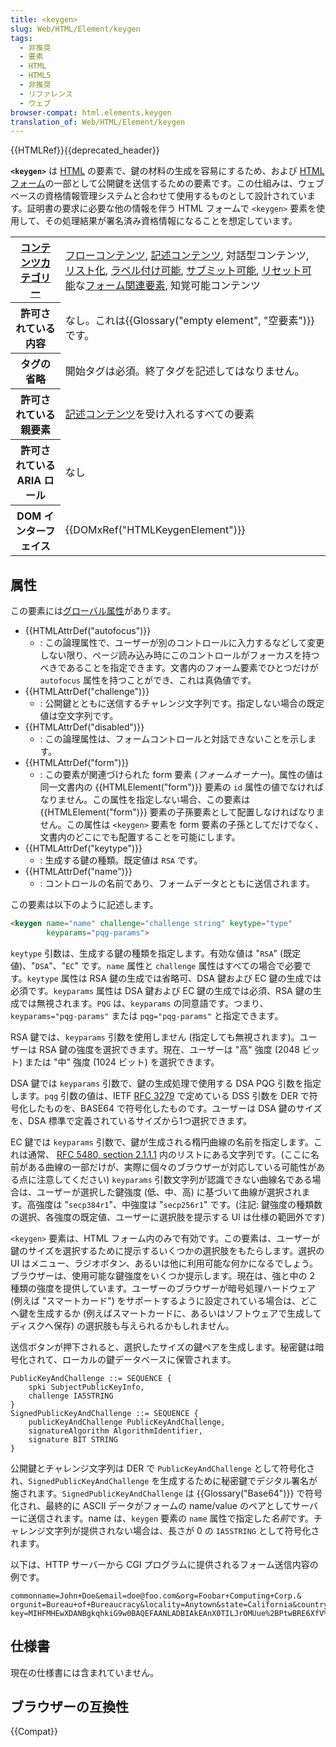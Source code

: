 ```yaml
---
title: <keygen>
slug: Web/HTML/Element/keygen
tags:
  - 非推奨
  - 要素
  - HTML
  - HTML5
  - 非推奨
  - リファレンス
  - ウェブ
browser-compat: html.elements.keygen
translation_of: Web/HTML/Element/keygen
---
```


{{HTMLRef}}{{deprecated_header}}

**`<keygen>`** は [HTML](/ja/docs/Web/HTML) の要素で、鍵の材料の生成を容易にするため、および [HTML フォーム](/ja/docs/Learn/Forms)の一部として公開鍵を送信するための要素です。この仕組みは、ウェブベースの資格情報管理システムと合わせて使用するものとして設計されています。証明書の要求に必要な他の情報を伴う HTML フォームで `<keygen>` 要素を使用して、その処理結果が署名済み資格情報になることを想定しています。

<table class="properties">
  <tbody>
    <tr>
      <th scope="row"><a href="/ja/docs/Web/HTML/Content_categories">コンテンツカテゴリー</a></th>
      <td>
        <a href="/ja/docs/Web/HTML/Content_categories#Flow_content">フローコンテンツ</a>,
        <a href="/ja/docs/Web/HTML/Content_categories#Phrasing_content">記述コンテンツ</a>, 対話型コンテンツ,
        <a href="/ja/docs/Web/HTML/Content_categories#Form_listed">リスト化</a>,
        <a href="/ja/docs/Web/HTML/Content_categories#Form_labelable">ラベル付け可能</a>,
        <a href="/ja/docs/Web/HTML/Content_categories#Form_submittable">サブミット可能</a>,
        <a href="/ja/docs/Web/HTML/Content_categories#Form_resettable">リセット可能</a>な<a href="/ja/docs/Web/HTML/Content_categories#Form-associated_content">フォーム関連要素</a>,
        知覚可能コンテンツ
      </td>
    </tr>
    <tr>
      <th scope="row">許可されている内容</th>
      <td>なし。これは{{Glossary("empty element", "空要素")}}です。</td>
    </tr>
    <tr>
      <th scope="row">タグの省略</th>
      <td>開始タグは必須。終了タグを記述してはなりません。</td>
    </tr>
    <tr>
      <th scope="row">許可されている親要素</th>
      <td>
        <a href="/ja/docs/Web/HTML/Content_categories#phrasing_content">記述コンテンツ</a>を受け入れるすべての要素
      </td>
    </tr>
    <tr>
      <th scope="row">許可されている ARIA ロール</th>
      <td>なし</td>
    </tr>
    <tr>
      <th scope="row">DOM インターフェイス</th>
      <td>{{DOMxRef("HTMLKeygenElement")}}</td>
    </tr>
    </tbody>
</table>

## 属性

この要素には[グローバル属性](/ja/docs/Web/HTML/Global_attributes)があります。

- {{HTMLAttrDef("autofocus")}}
  - : この論理属性で、ユーザーが別のコントロールに入力するなどして変更しない限り、ページ読み込み時にこのコントロールがフォーカスを持つべきであることを指定できます。文書内のフォーム要素でひとつだけが `autofocus` 属性を持つことができ、これは真偽値です。
- {{HTMLAttrDef("challenge")}}
  - : 公開鍵とともに送信するチャレンジ文字列です。指定しない場合の既定値は空文字列です。
- {{HTMLAttrDef("disabled")}}
  - : この論理属性は、フォームコントロールと対話できないことを示します。
- {{HTMLAttrDef("form")}}
  - : この要素が関連づけられた form 要素 (*フォームオーナー*)。属性の値は同一文書内の {{HTMLElement("form")}} 要素の `id` 属性の値でなければなりません。この属性を指定しない場合、この要素は {{HTMLElement("form")}} 要素の子孫要素として配置しなければなりません。この属性は `<keygen>` 要素を form 要素の子孫としてだけでなく、文書内のどこにでも配置することを可能にします。
- {{HTMLAttrDef("keytype")}}
  - : 生成する鍵の種類。既定値は `RSA` です。
- {{HTMLAttrDef("name")}}
  - : コントロールの名前であり、フォームデータとともに送信されます。

この要素は以下のように記述します。

```html
<keygen name="name" challenge="challenge string" keytype="type"
        keyparams="pqg-params">
```

`keytype` 引数は、生成する鍵の種類を指定します。有効な値は "`RSA`" (既定値)、"`DSA`"、"`EC`" です。`name` 属性と `challenge` 属性はすべての場合で必要です。`keytype` 属性は RSA 鍵の生成では省略可、DSA 鍵および EC 鍵の生成では必須です。`keyparams` 属性は DSA 鍵および EC 鍵の生成では必須、RSA 鍵の生成では無視されます。`PQG` は、`keyparams` の同意語です。つまり、`keyparams="pqg-params"` または `pqg="pqg-params"` と指定できます。

RSA 鍵では、`keyparams` 引数を使用しません (指定しても無視されます)。ユーザーは RSA 鍵の強度を選択できます。現在、ユーザーは "高" 強度 (2048 ビット) または "中" 強度 (1024 ビット) を選択できます。

DSA 鍵では `keyparams` 引数で、鍵の生成処理で使用する DSA PQG 引数を指定します。`pqg` 引数の値は、IETF [RFC 3279](https://datatracker.ietf.org/doc/html/rfc3279) で定めている DSS 引数を DER で符号化したものを、BASE64 で符号化したものです。ユーザーは DSA 鍵のサイズを、DSA 標準で定義されているサイズから1つ選択できます。

EC 鍵では `keyparams` 引数で、鍵が生成される楕円曲線の名前を指定します。これは通常、 [RFC 5480, section 2.1.1.1](https://datatracker.ietf.org/doc/html/rfc5480#section-2.1.1.1) 内のリストにある文字列です。(ここに名前がある曲線の一部だけが、実際に個々のブラウザーが対応している可能性がある点に注意してください) `keyparams` 引数文字列が認識できない曲線名である場合は、ユーザーが選択した鍵強度 (低、中、高) に基づいて曲線が選択されます。高強度は "`secp384r1`"、中強度は "`secp256r1`" です。(注記: 鍵強度の種類数の選択、各強度の既定値、ユーザーに選択肢を提示する UI は仕様の範囲外です)

`<keygen>` 要素は、HTML フォーム内のみで有効です。この要素は、ユーザーが鍵のサイズを選択するために提示するいくつかの選択肢をもたらします。選択の UI はメニュー、ラジオボタン、あるいは他に利用可能な何かになるでしょう。ブラウザーは、使用可能な鍵強度をいくつか提示します。現在は、強と中の 2 種類の強度を提供しています。ユーザーのブラウザーが暗号処理ハードウェア (例えば "スマートカード") をサポートするように設定されている場合は、どこへ鍵を生成するか (例えばスマートカードに、あるいはソフトウェアで生成してディスクへ保存) の選択肢も与えられるかもしれません。

送信ボタンが押下されると、選択したサイズの鍵ペアを生成します。秘密鍵は暗号化されて、ローカルの鍵データベースに保管されます。

```
PublicKeyAndChallenge ::= SEQUENCE {
    spki SubjectPublicKeyInfo,
    challenge IA5STRING
}
SignedPublicKeyAndChallenge ::= SEQUENCE {
    publicKeyAndChallenge PublicKeyAndChallenge,
    signatureAlgorithm AlgorithmIdentifier,
    signature BIT STRING
}
```

公開鍵とチャレンジ文字列は DER で `PublicKeyAndChallenge` として符号化され、`SignedPublicKeyAndChallenge` を生成するために秘密鍵でデジタル署名が施されます。`SignedPublicKeyAndChallenge` は {{Glossary("Base64")}} で符号化され、最終的に ASCII データがフォームの name/value のペアとしてサーバーに送信されます。name は、`keygen` 要素の `name` 属性で指定した<var>名前</var>です。チャレンジ文字列が提供されない場合は、長さが 0 の `IA5STRING` として符号化されます。

以下は、HTTP サーバーから CGI プログラムに提供されるフォーム送信内容の例です。

```
commonname=John+Doe&email=doe@foo.com&org=Foobar+Computing+Corp.&
orgunit=Bureau+of+Bureaucracy&locality=Anytown&state=California&country=US&
key=MIHFMHEwXDANBgkqhkiG9w0BAQEFAANLADBIAkEAnX0TILJrOMUue%2BPtwBRE6XfV%0AWtKQbsshxk5ZhcUwcwyvcnIq9b82QhJdoACdD34rqfCAIND46fXKQUnb0mvKzQID%0AAQABFhFNb3ppbGxhSXNNeUZyaWVuZDANBgkqhkiG9w0BAQQFAANBAAKv2Eex2n%2FS%0Ar%2F7iJNroWlSzSMtTiQTEB%2BADWHGj9u1xrUrOilq%2Fo2cuQxIfZcNZkYAkWP4DubqW%0Ai0%2F%2FrgBvmco%3D
```

## 仕様書

現在の仕様書には含まれていません。

## ブラウザーの互換性

{{Compat}}
